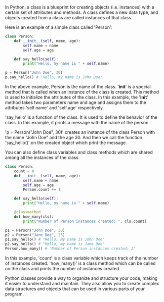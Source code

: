 In Python, a class is a blueprint for creating objects (i.e. instances) with a certain set of attributes and methods. A class defines a new data type, and objects created from a class are called instances of that class.

Here is an example of a simple class called 'Person':

```python
class Person:
    def __init__(self, name, age):
        self.name = name
        self.age = age

    def say_hello(self):
        print("Hello, my name is " + self.name)

p = Person("John Doe", 30)
p.say_hello() # "Hello, my name is John Doe"
```

In the above example, Person is the name of the class. '__init__' is a special method that is called when an instance of the class is created. 
This method is used to initialize the attributes of the class. 
In this example, the '__init__' method takes two parameters name and age and assigns them to the attributes 'self.name' and 'self.age' respectively.

'say_hello' is a function of the class. 
It is used to define the behavior of the class. In this example, it prints a message with the name of the person.

'p = Person("John Doe", 30)' creates an instance of the class Person with the name "John Doe" and the age 30. 
And then we call the function 'say_hello()' on the created object which print the message.

You can also define class variables and class methods which are shared among all the instances of the class.

```python
class Person:
    count = 0
    def __init__(self, name, age):
        self.name = name
        self.age = age
        Person.count += 1

    def say_hello(self):
        print("Hello, my name is " + self.name)

    @classmethod
    def how_many(cls):
        print("Number of Person instances created: ", cls.count)

p1 = Person("John Doe", 30)
p2 = Person("Jane Doe", 25)
p1.say_hello() # "Hello, my name is John Doe"
p2.say_hello() # "Hello, my name is Jane Doe"
Person.how_many() # "Number of Person instances created: 2"
```

In this example, 'count' is a class variable which keeps track of the number of instances created. 
'how_many()' is a class method which can be called on the class and prints the number of instances created.

Python classes provide a way to organize and structure your code, making it easier to understand and maintain. 
They also allow you to create complex data structures and objects that can be used in various parts of your program.
